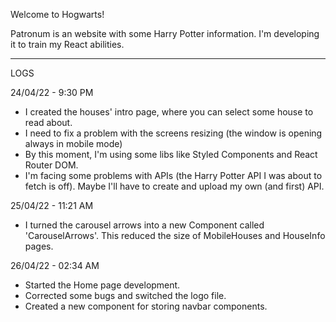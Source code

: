 Welcome to Hogwarts!

Patronum is an website with some Harry Potter information. I'm developing it to train my React abilities.

---

LOGS

24/04/22 - 9:30 PM

- I created the houses' intro page, where you can select some house to read about.
- I need to fix a problem with the screens resizing (the window is opening always in mobile mode)
- By this moment, I'm using some libs like Styled Components and React Router DOM.
- I'm facing some problems with APIs (the Harry Potter API I was about to fetch is off). Maybe I'll have to create and upload my own (and first) API.

25/04/22 - 11:21 AM

- I turned the carousel arrows into a new Component called 'CarouselArrows'. This reduced the size of MobileHouses and HouseInfo pages.

26/04/22 - 02:34 AM

- Started the Home page development.
- Corrected some bugs and switched the logo file.
- Created a new component for storing navbar components.
